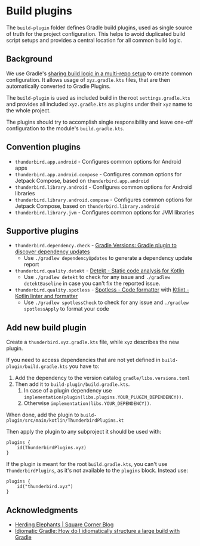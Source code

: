 # Build plugins

The `build-plugin` folder defines Gradle build plugins, used as single source of truth for the project configuration.
This helps to avoid duplicated build script setups and provides a central location for all common build logic.

## Background

We use Gradle's
[sharing build logic in a multi-repo setup](https://docs.gradle.org/current/samples/sample_publishing_convention_plugins.html)
to create common configuration. It allows usage of `xyz.gradle.kts` files, that are then automatically converted to
Gradle Plugins.

The `build-plugin` is used as included build in the root `settings.gradle.kts` and provides all
included `xyz.gradle.kts` as plugins under their `xyz` name to the whole project.

The plugins should try to accomplish single responsibility and leave one-off configuration to the module's `build.gradle.kts`.

## Convention plugins

- `thunderbird.app.android` - Configures common options for Android apps
- `thunderbird.app.android.compose` - Configures common options for Jetpack Compose, based
  on `thunderbird.app.android`
- `thunderbird.library.android` - Configures common options for Android libraries
- `thunderbird.library.android.compose` - Configures common options for Jetpack Compose, based
  on `thunderbird.library.android`
- `thunderbird.library.jvm` - Configures common options for JVM libraries

## Supportive plugins

- `thunderbird.dependency.check` - [Gradle Versions: Gradle plugin to discover dependency updates](https://github.com/ben-manes/gradle-versions-plugin)
  - Use `./gradlew dependencyUpdates` to generate a dependency update report
- `thunderbird.quality.detekt` - [Detekt - Static code analysis for Kotlin ](https://detekt.dev/)
  - Use `./gradlew detekt` to check for any issue and `./gradlew detektBaseline` in case you can't fix the reported
    issue.
- `thunderbird.quality.spotless` - [Spotless - Code formatter](https://github.com/diffplug/spotless)
  with [Ktlint - Kotlin linter and formatter](https://pinterest.github.io/ktlint/)
  - Use `./gradlew spotlessCheck` to check for any issue and `./gradlew spotlessApply` to format your code

## Add new build plugin

Create a `thunderbird.xyz.gradle.kts` file, while `xyz` describes the new plugin.

If you need to access dependencies that are not yet defined in `build-plugin/build.gradle.kts` you have to:

1. Add the dependency to the version catalog `gradle/libs.versions.toml`
2. Then add it to `build-plugin/build.gradle.kts`.
   1. In case of a plugin dependency use `implementation(plugin(libs.plugins.YOUR_PLUGIN_DEPENDENCY))`.
   1. Otherwise `implementation(libs.YOUR_DEPENDENCY))`.

When done, add the plugin to `build-plugin/src/main/kotlin/ThunderbirdPlugins.kt`

Then apply the plugin to any subproject it should be used with:

```
plugins {
    id(ThunderbirdPlugins.xyz)
}
```

If the plugin is meant for the root `build.gradle.kts`, you can't use `ThunderbirdPlugins`, as it's not available to
the `plugins` block. Instead use:

```
plugins {
    id("thunderbird.xyz")
}
```

## Acknowledgments

- [Herding Elephants | Square Corner Blog](https://developer.squareup.com/blog/herding-elephants/)
- [Idiomatic Gradle: How do I idiomatically structure a large build with Gradle](https://github.com/jjohannes/idiomatic-gradle#idiomatic-build-logic-structure)

